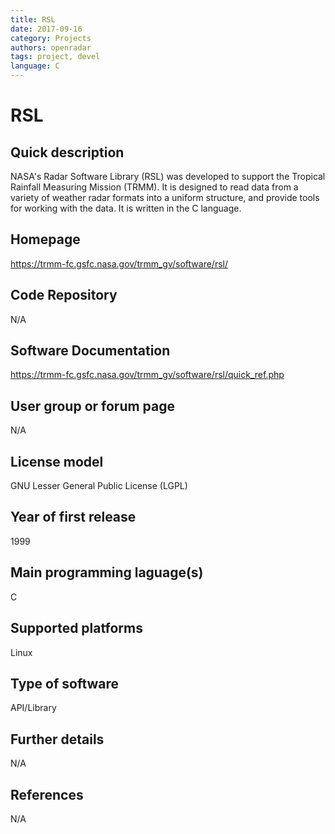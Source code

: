 ```yaml
---
title: RSL
date: 2017-09-16
category: Projects
authors: openradar
tags: project, devel
language: C
---
```


# RSL

## Quick description
NASA's Radar Software Library (RSL) was developed to support the Tropical Rainfall Measuring Mission (TRMM). It is designed to read data from a variety of weather radar formats into a uniform structure, and provide tools for working with the data. It is written in the C language.

## Homepage
<https://trmm-fc.gsfc.nasa.gov/trmm_gv/software/rsl/>

## Code Repository
N/A

## Software Documentation
<https://trmm-fc.gsfc.nasa.gov/trmm_gv/software/rsl/quick_ref.php>

## User group or forum page
N/A

## License model
GNU Lesser General Public License (LGPL)

## Year of first release
1999

## Main programming laguage(s)
C

## Supported platforms
Linux

## Type of software
API/Library

## Further details
N/A

## References
N/A

